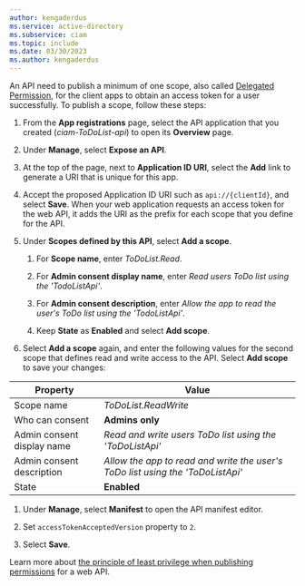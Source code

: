 ```yaml
---
author: kengaderdus
ms.service: active-directory
ms.subservice: ciam
ms.topic: include
ms.date: 03/30/2023
ms.author: kengaderdus
---
```

An API need to publish a minimum of one scope, also called [Delegated Permission](../../../../develop/permissions-consent-overview.md), for the client apps to obtain an access token for a user successfully. To publish a scope, follow these steps:

1. From the **App registrations** page, select the API application that you created (*ciam-ToDoList-api*) to open its **Overview** page.

1. Under **Manage**, select **Expose an API**.

1. At the top of the page, next to **Application ID URI**, select the **Add** link to generate a URI that is unique for this app.
 
1. Accept the proposed Application ID URI such as `api://{clientId}`, and select **Save**. When your web application requests an access token for the web API, it adds the URI as the prefix for each scope that you define for the API.
 
1. Under **Scopes defined by this API**, select **Add a scope**.
    
    1. For **Scope name**, enter *ToDoList.Read*.
    
    1. For **Admin consent display name**, enter *Read users ToDo list using the 'TodoListApi'*.
    
    1. For **Admin consent description**, enter *Allow the app to read the user's ToDo list using the 'TodoListApi'*.
    
    1. Keep **State** as **Enabled** and select **Add scope**.
    

1. Select **Add a scope** again, and enter the following values for the second scope that defines read and write access to the API. Select **Add scope** to save your changes:

| Property | Value |
|----------|-------|
| Scope name | *ToDoList.ReadWrite* |
| Who can consent | **Admins only** |
| Admin consent display name | *Read and write users ToDo list using the 'ToDoListApi'* |
| Admin consent description | *Allow the app to read and write the user's ToDo list using the 'ToDoListApi'* |
| State | **Enabled** |
    
1. Under **Manage**, select **Manifest** to open the API manifest editor.

1. Set `accessTokenAcceptedVersion` property to `2`.

1. Select **Save**.

Learn more about [the principle of least privilege when publishing permissions](/security/zero-trust/develop/protected-api-example) for a web API. 
